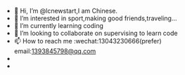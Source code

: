 - 👋 Hi, I’m @lcnewstart,I am Chinese.
- 👀 I’m interested in sport,making good friends,traveling...
- 🌱 I’m currently learning coding
- 💞️ I’m looking to collaborate on supervising to learn code 
- 📫 How to reach me :wechat:13043230666(prefer) email:1393845798@qq.com
- 
-

<!---
lcnewstart/lcnewstart is a ✨ special ✨ repository because its `README.md` (this file) appears on your GitHub profile.
You can click the Preview link to take a look at your changes.
--->
